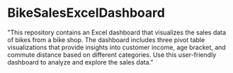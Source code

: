 # BikeSalesExcelDashboard
"This repository contains an Excel dashboard that visualizes the sales data of bikes from a bike shop. The dashboard includes three pivot table visualizations that provide insights into customer income, age bracket, and commute distance based on different categories. Use this user-friendly dashboard to analyze and explore the sales data."
